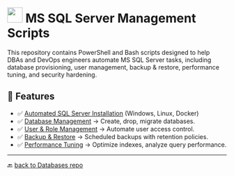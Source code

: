 #  <img src="../Assets/pics/icons8-microsoft-sql-server-48.svg" width="35"> MS SQL Server Management Scripts

This repository contains PowerShell and Bash scripts designed to help DBAs and DevOps engineers automate MS SQL Server tasks, including database provisioning, user management, backup & restore, performance tuning, and security hardening.

## 🚀 Features

- ✅ [Automated SQL Server Installation](./Install/) (Windows, Linux, Docker)
- ✅ [Database Management](./Manage/) → Create, drop, migrate databases.
- ✅ [User & Role Management](./UAC/) → Automate user access control.
- ✅ [Backup & Restore](./Backup/) → Scheduled backups with retention policies.
- ✅ [Performance Tuning](./Perf/) → Optimize indexes, analyze query performance.

---

🔙 [back to Databases repo](../)
